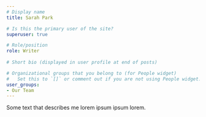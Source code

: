 ```yaml
---
# Display name
title: Sarah Park

# Is this the primary user of the site?
superuser: true

# Role/position
role: Writer
 
# Short bio (displayed in user profile at end of posts)

# Organizational groups that you belong to (for People widget)
#   Set this to `[]` or comment out if you are not using People widget.
user_groups:
- Our Team
---
```


Some text that describes me lorem ipsum ipsum lorem.



